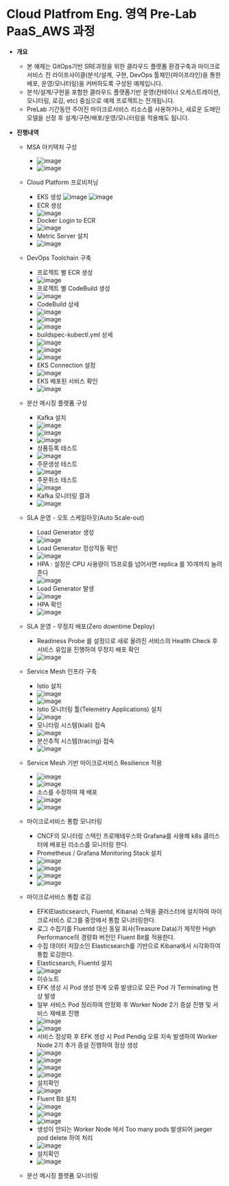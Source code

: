 # Cloud Platfrom Eng. 영역 Pre-Lab PaaS_AWS 과정

- **개요**
  - 본 예제는 GitOps기반 SRE과정을 위한 클라우드 플랫폼 환경구축과 마이크로서비스 전 라이프사이클(분석/설계, 구현, DevOps 툴체인(파이프라인)을 통한 배포, 운영/모니터링)을 커버하도록 구성된 예제입니다. 
  - 분석/설계/구현을 포함한 클라우드 플랫폼기반 운영(컨테이너 오케스트레이션, 모니터링, 로깅, etc) 중심으로 예제 프로젝트는 전개됩니다.
  - PreLab 기간동안 주어진 마이크로서비스 리소스를 사용하거나, 새로운 도메인 모델을 선정 후 설계/구현/배포/운영/모니터링을 적용해도 됩니다.
 
- **진행내역** 
  - MSA 아키텍처 구성
    - ![image](https://user-images.githubusercontent.com/86272090/175823963-3f5fdf90-4192-47e0-8f70-00950435e303.png)
    - ![image](https://user-images.githubusercontent.com/86272090/175823006-8fb6699e-7e8b-4553-9ad4-22cf50539720.png)




  - Cloud Platform 프로비저닝
    - EKS 생성
      ![image](https://user-images.githubusercontent.com/86272090/174931479-31ad8210-346e-46ee-ae97-6f4055a5680e.png)
      ![image](https://user-images.githubusercontent.com/86272090/174934173-32ddb4d1-27be-4ca0-a84b-e52b7f1fce60.png)
    - ECR 생성
    - ![image](https://user-images.githubusercontent.com/86272090/174934535-462fb32b-a6c8-4a36-a87e-9917d4d6eff3.png)
    - Docker Login to ECR
    - ![image](https://user-images.githubusercontent.com/86272090/174935084-f3d0b4a3-62e0-49f1-bcac-0b0b9211ac43.png)
    - Metric Server 설치
    - ![image](https://user-images.githubusercontent.com/86272090/174935276-5f89fd5d-8384-4312-b4c9-512fd786546e.png)



  - DevOps Toolchain 구축 
    - 프로젝트 별 ECR 생성
    - ![image](https://user-images.githubusercontent.com/86272090/174936592-b5d44c63-03a8-4a81-91da-7aeec5396afe.png)
    - 프로젝트 별 CodeBuild 생성
    - ![image](https://user-images.githubusercontent.com/86272090/174979131-6be71a3d-93ba-461b-9760-2ef7703f0420.png)
    - CodeBuild 상세
    - ![image](https://user-images.githubusercontent.com/86272090/174979460-9d766f1c-f9dc-43c5-a59a-d0bcfc64d1fd.png)
    - ![image](https://user-images.githubusercontent.com/86272090/174979584-1538436e-3f73-458e-8589-d35d9a894bfc.png)
    - ![image](https://user-images.githubusercontent.com/86272090/174979731-069ef006-5b8a-484c-b7c4-b719e11b8114.png)
    - buildspec-kubectl.yml 상세
    - ![image](https://user-images.githubusercontent.com/86272090/174980351-c5ab4f39-7661-41fb-94a9-357e1aa87c20.png)
    - ![image](https://user-images.githubusercontent.com/86272090/174980633-cb43ed83-e887-4556-a834-b48ef0371693.png)
    - ![image](https://user-images.githubusercontent.com/86272090/174980728-ee1f5a98-5b03-491a-aec8-cf6e54c6294b.png)
    - EKS Connection 설정
    - ![image](https://user-images.githubusercontent.com/86272090/174970155-9eb2e488-7f27-4d55-a8e8-8779528a4071.png)
    - EKS 배포된 서비스 확인
    - ![image](https://user-images.githubusercontent.com/86272090/175186367-c9d5df98-1e0f-4112-ad41-bd4b71061598.png)



  - 분산 메시징 플랫폼 구성 
    - Kafka 설치
    - ![image](https://user-images.githubusercontent.com/86272090/175186158-6ace7af4-2c40-4158-b776-7da882f318a1.png)
    - ![image](https://user-images.githubusercontent.com/86272090/175186224-2999e010-6589-4b00-b3c6-528e5fddd48c.png)
    - ![image](https://user-images.githubusercontent.com/86272090/175186261-6bdb8a90-2a5b-44e9-b1bf-ec1c8a102ca9.png)
    - 상품등록 테스트
    - ![image](https://user-images.githubusercontent.com/86272090/175189037-1b6eeacf-0d93-4437-99f1-53e3979f51b2.png)
    - 주문생성 테스트
    - ![image](https://user-images.githubusercontent.com/86272090/175189102-49d436f9-18f8-4556-a104-526bcebca426.png)
    - 주문취소 테스트
    - ![image](https://user-images.githubusercontent.com/86272090/175189186-c8261a77-76df-438b-9ed2-64162108aa16.png)
    - Kafka 모니터링 결과
    - ![image](https://user-images.githubusercontent.com/86272090/175189317-102510ff-830a-498e-a48d-587e7e9d9b34.png)



  - SLA 운영 - 오토 스케일아웃(Auto Scale-out) 
    - Load Generator 생성
    - ![image](https://user-images.githubusercontent.com/86272090/175191425-8ebcd474-161f-4410-82b8-20d01efc49a7.png)
    - Load Generator 정상작동 확인
    - ![image](https://user-images.githubusercontent.com/86272090/175191586-79c8ebec-d66b-4d0f-9800-7261a83375c9.png)
    - HPA : 설정은 CPU 사용량이 15프로를 넘어서면 replica 를 10개까지 늘려준다
    - ![image](https://user-images.githubusercontent.com/86272090/175192600-8d8ae8f3-547e-46ce-bc5f-a803ddf80a6f.png)
    - Load Generator 발생
    - ![image](https://user-images.githubusercontent.com/86272090/175192676-00ebb4f8-239f-4d71-877b-28f8e03d152c.png)
    - HPA 확인
    - ![image](https://user-images.githubusercontent.com/86272090/175192720-529734e6-c587-4c25-905f-63d9294fd262.png)



  - SLA 운영 - 무정지 배포(Zero downtime Deploy) 
    - Readiness Probe 를 설정으로 새로 올려진 서비스의 Health Check 후 서비스 유입을 진행하여 무정지 배포 확인 
    - ![image](https://user-images.githubusercontent.com/86272090/175195339-7b742548-bebf-430f-b39d-a4acfa6490fe.png)



  - Service Mesh 인프라 구축
    - Istio 설치
    - ![image](https://user-images.githubusercontent.com/86272090/175209954-a96e0eb7-ca3f-4fac-beec-b5d154d2d8aa.png)
    - ![image](https://user-images.githubusercontent.com/86272090/175210008-ab1591f1-435d-429e-9581-4175c03d4ded.png)
    - Istio 모니터링 툴(Telemetry Applications) 설치
    - ![image](https://user-images.githubusercontent.com/86272090/175210122-107d87d0-0e7e-4a5b-b0a2-2445232cca98.png)
    - 모니터링 시스템(kiali) 접속
    - ![image](https://user-images.githubusercontent.com/86272090/175210469-e4e29385-5f95-421e-9538-d31ba6d97ddf.png)
    - 분산추적 시스템(tracing) 접속
    - ![image](https://user-images.githubusercontent.com/86272090/175210784-b83f33b0-8a7d-44a9-88c6-b83407c7e33d.png)



  - Service Mesh 기반 마이크로서비스 Resilience 적용
    - ![image](https://user-images.githubusercontent.com/86272090/175215980-a605a4eb-c5c1-4908-9c8e-206cc8a429e3.png)
    - ![image](https://user-images.githubusercontent.com/86272090/175216137-17b6a206-3b01-4660-a20e-1d5d1dea69b4.png)
    - 소스를 수정하여 재 배포
    - ![image](https://user-images.githubusercontent.com/86272090/175224982-9097db75-afb0-487a-b60a-eeebf358223b.png)
    - ![image](https://user-images.githubusercontent.com/86272090/175225283-111c3568-ea6b-443f-a2a8-f0d211a7f8b6.png)

  
  
  - 마이크로서비스 통합 모니터링
    - CNCF의 모니터링 스텍인 프로메테우스와 Grafana를 사용해 k8s 클러스터에 배포된 리소스를 모니터링 한다.
    - Prometheus / Grafana Monitoring Stack 설치
    - ![image](https://user-images.githubusercontent.com/86272090/175215723-3406eadb-f396-443b-b260-85054cbadaa1.png)
    - ![image](https://user-images.githubusercontent.com/86272090/175219815-3f2bbf0a-d2e3-4b13-8a68-30265a0266a4.png)
    - ![image](https://user-images.githubusercontent.com/86272090/175220360-006f16d3-8cee-4737-8e1b-8acd27ce94cf.png)
    - ![image](https://user-images.githubusercontent.com/86272090/175226796-da699fd3-b64f-4a44-b375-27fdd852ec8f.png)

 

  - 마이크로서비스 통합 로깅
    - EFK(Elasticsearch, Fluentd, Kibana) 스텍을 클러스터에 설치하여 마이크로서비스 로그를 중앙에서 통합 모니터링한다.
    - 로그 수집기를 Fluentd 대신 동일 회사(Treasure Data)가 제작한 High Performance의 경량화 버전인 Fluent Bit를 적용한다.
    - 수집 데이터 저장소인 Elasticsearch를 기반으로 Kibana에서 시각화하여 통합 로깅한다.
    - Elasticsearch, Fluentd 설치
    - ![image](https://user-images.githubusercontent.com/86272090/175227401-f72118cc-adfb-4f26-8c49-a304e4a533ff.png)
    - 이슈노트
    - EFK 생성 시 Pod 생성 한계 오류 발생으로 모든 Pod 가 Terminating 현상 발생
    - 일부 서비스 Pod 정리하여 안정화 후 Worker Node 2기 증설 진행 및 서비스 재배포 진행
    - ![image](https://user-images.githubusercontent.com/86272090/175824389-93745b5b-9870-45e2-9e5d-5e90a2fbfb5f.png)
    - ![image](https://user-images.githubusercontent.com/86272090/175824411-628cf5dd-4809-49f0-b020-21f6a48066aa.png)
    - 서비스 정상화 후 EFK 생성 시 Pod Pendig 오류 지속 발생하여 Worker Node 2기 추가 증설 진행하여 정상 생성
    - ![image](https://user-images.githubusercontent.com/86272090/175845311-61c1b4b2-74cf-442a-bd41-9a513f8d4b23.png)
    - ![image](https://user-images.githubusercontent.com/86272090/175845189-7f9ac3c9-76f5-4865-bd2f-0bbaede24cd4.png)
    - ![image](https://user-images.githubusercontent.com/86272090/175845231-2d313cf5-b0c4-4d61-a791-e7759d8c7475.png)
    - ![image](https://user-images.githubusercontent.com/86272090/175845330-b15c7a3c-e312-4456-bbe1-c62a8a6ee5b4.png)
    - 설치확인
    - ![image](https://user-images.githubusercontent.com/86272090/175845806-934f6f4f-d899-45f3-8656-088897274a4b.png)
    - Fluent Bit 설치
    - ![image](https://user-images.githubusercontent.com/86272090/175847907-1af6cdda-d610-4770-a699-6b87fe5dc213.png)
    - ![image](https://user-images.githubusercontent.com/86272090/175847952-6b164cf3-0a9e-41d7-ba11-866fc2abf8e5.png)
    - ![image](https://user-images.githubusercontent.com/86272090/175847880-67637df9-4983-49a9-a7c1-952891525a4b.png)
    - 생성이 안되는 Worker Node 에서 Too many pods 발생되어 jaeger pod delete 하여 처리
    - ![image](https://user-images.githubusercontent.com/86272090/175848105-5515e4f3-0252-4bab-9b9c-cfba50af20cc.png)
    - 설치확인
    - ![image](https://user-images.githubusercontent.com/86272090/175848308-8d66b968-3edc-4815-9a93-ac2598ad1ac3.png)






 
 
 
  - 분산 메시징 플랫폼 모니터링
